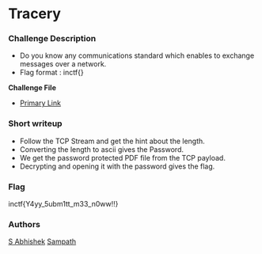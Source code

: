 # Tracery

### Challenge Description

- Do you know any communications standard which enables to exchange messages over a network.
- Flag format : inctf{}

**Challenge File**

+ [Primary Link]()

### Short writeup

- Follow the TCP Stream and get the hint about the length.
- Converting the length to ascii gives the Password.
- We get the password protected PDF file from the TCP payload.
- Decrypting and opening it with the password gives the flag.

### Flag

inctf{Y4yy_5ubm1tt_m33_n0ww!!}

### Authors

[S Abhishek](https://twitter.com/a3X3k)
[Sampath](https://twitter.com/Sampath53509318)